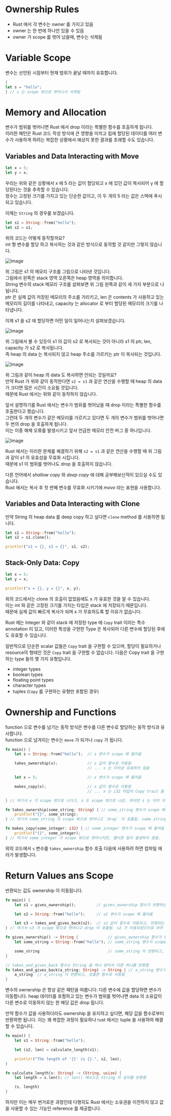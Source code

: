 # Ownership Rules

* Rust 에서 각 변수는 owner 를 가지고 있음
* owner 는 한 번에 하나만 있을 수 있음
* owner 가 scope 를 벗어 났을때, 변수는 삭제됨

# Variable Scope

변수는 선언된 시점부터 현재 범위가 끝날 때까지 유효합니다.

```rust
{
let s = "hello";
} // s 는 scope 밖으로 벗어나서 삭제됨
```

# Memory and Allocation

변수가 범위를 벗어나면 Rust 에서 drop 이라는 특별한 함수를 호출하게 됩니다.  
이러한 패턴은 Rust 코드 작성 방식에 큰 영향을 미치고 힙에 할당된 데이터를 여러 변수가 사용하게 하려는 복잡한 상황에서 예상치 못한 결과를 초래할 수도 있습니다.

## Variables and Data Interacting with Move

```rust
let x = 5;
let y = x;
```
우리는 위와 같은 상황에서 x 에 5 라는 값이 할당되고 x 에 있던 값이 복사되어 y 에 할당된다는 것을 추측할 수 있습니다.  
정수는 고정된 크기를 가지고 있는 단순한 값이고, 이 두 개의 5 라는 값은 스택에 푸시되고 있습니다.

이제는 `String` 의 경우를 보겠습니다.

```rust
let s1 = String::from("hello");
let s2 = s1;
```

위의 코드는 어떻게 동작할까요?  
int 형 변수를 할당 하고 복사하는 것과 같은 방식으로 동작할 것 같지만 그렇지 않습니다.

![Image](./img/trpl04-01.svg)

위 그림은 s1 의 메모리 구조를 그림으로 나타낸 것입니다.  
그림에서 왼쪽은 stack 영역 오른쪽은 heap 영역을 의미합니다.  
String 변수의 stack 메모리 구조를 살펴보면 위 그림 왼쪽과 같이 세 가지 부분으로 나뉩니다.  
ptr 은 실제 값이 저장된 메모리의 주소를 가리키고, len 은 contents 가 사용하고 있는 메모리의 길이를 나타내고, capacity 는 allocator 로 부터 할당된 메모리의 크기를 나타냅니다.

이제 s1 을 s2 에 할당하면 어떤 일이 일어나는지 살펴보겠습니다.

![Image](./img/trpl04-02.svg)

위 그림에서 볼 수 있듯이 s1 의 값이 s2 로 복사되는 것이 아니라 s1 의 ptr, len, capacity 가 s2 로 복사됩니다.  
즉 heap 의 data 는 복사되지 않고 heap 주소를 가르키는 ptr 이 복사되는 것입니다.

![Image](./img/trpl04-03.svg)

위 그림과 같이 heap 의 data 도 복사하면 안되는 것일까요?  
만약 Rust 가 위와 같이 동작한다면 `s2 = s1` 과 같은 연산을 수행할 때 heap 의 data 가 크다면 많은 시간이 소요될 것입니다.  
때문에 Rust 에서는 위와 같이 동작하지 않습니다.

앞서 설명하기를 Rust 에서는 변수가 범위를 벗어났을 때 drop 이라는 특별한 함수를 호출한다고 했습니다.  
그런데 두 개의 변수가 같은 메모리를 가르키고 있다면 두 개의 변수가 범위를 벗어나면 두 번의 drop 을 호출하게 됩니다.  
이는 이중 해제 오류를 발생시키고 앞서 언급한 메모리 안전 버그 중 하나입니다.

![Image](./img/trpl04-04.svg)

Rust 에서는 이러한 문제를 해결하기 위해 `s2 = s1` 과 같은 연산을 수행할 때 위 그림과 같이 s1 의 유효성을 무효화 시킵니다.  
때문에 s1 이 범위를 벗어나도 drop 을 호출하지 않습니다.  

다른 언어에서 *shallow copy* 와 *deep copy* 에 대해 공부해보신적이 있으실 수도 있습니다.  
Rust 에서는 복사 후 첫 번째 변수를 무효화 시키기에 *move* 라는 표현을 사용합니다.

## Variables and Data Interacting with Clone

만약 String 의 heap data 를 deep copy 하고 싶다면 `clone` method 를 사용하면 됩니다.

```rust
let s1 = String::from("hello");
let s2 = s1.clone();

println!("s1 = {}, s2 = {}", s1, s2);
```

## Stack-Only Data: Copy

```rust
let x = 5;
let y = x;

println!("x = {}, y = {}", x, y);
```

위의 코드에서는 clone 의 호출이 없었음에도 x 가 유효한 것을 알 수 있습니다.  
이는 int 와 같은 고정된 크기를 가지는 타입은 stack 에 저장되기 때문입니다.  
때문에 실제 값이 빠르게 복사가 되며 x 가 무효하도록 할 이유가 없습니다.

Rust 에는 Integer 와 같이 stack 에 저장된 type 에 `Copy` trait 이라는 특수 annotation 이 있고, 
이러한 특성을 구현한 Type 은 복사되어 다른 변수에 할당된 후에도 유효할 수 있습니다.

일반적으로 단순한 scalar 값들은 `Copy` trait 을 구현할 수 있으며, 할당이 필요하거나 resource의 형태인 것은 `Copy` trait 을 구현할 수 없습니다.
다음은 Copy trait 을 구현하는 type 들의 몇 가지 유형입니다.

- integer types
- boolean types
- floating point types
- character types
- tuples (`Copy` 를 구현하는 유형만 포함된 경우)

# Ownership and Functions

function 으로 변수를 넘기는 동작 방식은 변수를 다른 변수로 할당하는 동작 방식과 유사합니다.  
function 으로 넘겨지는 변수는 `move` 가 되거나 `copy` 가 됩니다.

```rust
fn main() {
    let s = String::from("hello");  // s 변수가 scope 에 들어옴

    takes_ownership(s);             // s 값이 함수로 이동됨
                                    // ... s 는 더이상 유효하지 않음

    let x = 5;                      // x 변수가 scope 에 들어옴

    makes_copy(x);                  // x 값이 함수로 이동됨
                                    // ... x 는 i32 타입이 Copy trait 을 구현하므로 여전히 유효함

} // 여기서 x 가 scope 밖으로 나가고, s 도 scope 밖으로 나감. 하지만 s 는 이미 이동되었으므로, 별다른 일이 발생하지 않음

fn takes_ownership(some_string: String) { // some_string 변수가 scope 에 들어옴
    println!("{}", some_string);
} // 여기서 some_string 이 scope 밖으로 벗어나고 `drop` 이 호출됨. some_string 의 backing memory 가 해제됨.

fn makes_copy(some_integer: i32) { // some_integer 변수가 scope 에 들어옴
    println!("{}", some_integer);
} // 여기서 some_integer 가 scope 밖으로 벗어나지만, 별다른 일이 발생하지 않음.
```

위의 코드에서 `s` 변수를 `takes_ownership` 함수 호출 다음에 사용하려 하면 컴파일 에러가 발생합니다.

# Return Values ans Scope

반환되는 값도 ownership 이 이동됩니다.

```rust
fn main() {
    let s1 = gives_ownership();         // gives_ownership 함수가 반환하는 값이 s1 으로 이동됨

    let s2 = String::from("hello");     // s2 변수가 scope 에 들어옴

    let s3 = takes_and_gives_back(s2);  // s2 값이 함수로 이동되고, 반환되는 값이 s3 으로 이동됨
} // 여기서 s3 가 scope 밖으로 벗어나고 drop 이 호출됨. s2 가 이동되었으므로 아무 일도 발생하지 않음. s1 이 scope 밖으로 벗어나고 drop 이 호출됨.

fn gives_ownership() -> String {             // gives_ownership 함수가 반환하는 값이 호출한 함수로 이동됨
    let some_string = String::from("hello"); // some_string 변수가 scope 에 들어옴

    some_string                              // some_string 이 반환되고, 호출한 함수로 이동됨
}

// takes_and_gives_back 함수는 String 을 하나 받아서 다른 하나를 반환함
fn takes_and_gives_back(a_string: String) -> String { // a_string 변수가 scope 에 들어옴
    a_string  // a_string 이 반환되고, 호출한 함수로 이동됨
}
```

변수의 ownership 은 항상 같은 패턴을 따릅니다: 다른 변수에 값을 할당하면 변수가 이동합니다.
heap 데이터를 포함하고 있는 변수가 범위를 벗어나면 data 의 소유값이 다른 변수로 이동하지 않는 한 해당 값은 drop 됩니다.

만약 함수가 값을 사용하더라도 ownership 을 유지하고 싶다면, 해당 값을 함수로부터 반환하면 됩니다.
이는 꽤 복잡한 과정이 필요하나 rust 에서는 tuple 을 사용하여 해결할 수 있습니다.

```rust
fn main() {
    let s1 = String::from("hello");

    let (s2, len) = calculate_length(s1);

    println!("The length of '{}' is {}.", s2, len);
}

fn calculate_length(s: String) -> (String, usize) {
    let length = s.len(); // len() 메소드는 String 의 길이를 반환함

    (s, length)
}
```

하지만 이는 매우 번거로운 과정인데 다행히도 Rust 에서는 소유권을 이전하지 않고 값을 사용할 수 있는 기능인 reference 를 제공합니다.